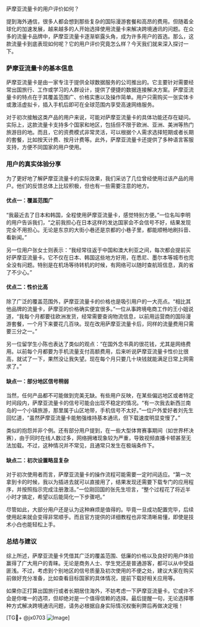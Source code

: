 萨摩亚流量卡的用户评价如何？

提到海外通信，很多人都会想到那些复杂的国际漫游套餐和高昂的费用。但随着全球化的加速发展，越来越多的人开始选择使用流量卡来解决跨境通讯的问题。在众多的流量卡品牌中，萨摩亚流量卡逐渐崭露头角，成为许多用户的首选。那么，这款流量卡到底表现如何呢？它的用户评价究竟怎么样？今天我们就来深入探讨一下。

### 萨摩亚流量卡的基本信息

萨摩亚流量卡是由一家专注于提供全球数据服务的公司推出的。它主要针对需要经常出国旅行、工作或学习的人群设计，提供了便捷的数据连接解决方案。萨摩亚流量卡的特点在于其覆盖范围广、价格实惠以及操作简单。用户只需购买一张实体卡或激活虚拟卡，插入手机后即可在全球范围内享受高速网络服务。

对于初次接触这类产品的用户来说，可能对萨摩亚流量卡的具体功能还存在疑问。实际上，这款流量卡支持多个国家和地区，包括但不限于欧洲、亚洲、美洲等热门旅游目的地。而且，它的资费模式非常灵活，可以根据个人需求选择短期或者长期的套餐，比如按天计费、按月计费等。此外，萨摩亚流量卡还提供了多种语言客服支持，方便不同国家的用户使用。

### 用户的真实体验分享

为了更好地了解萨摩亚流量卡的实际效果，我们采访了几位曾经使用过该产品的用户。他们的反馈总体上比较积极，但也有一些需要注意的地方。

#### 优点一：覆盖范围广

“我最近去了日本和韩国，全程使用萨摩亚流量卡，感觉特别方便。”一位名叫李明的用户告诉我们，“之前我担心在日本这样的发达国家会不会信号不好，结果发现完全不用担心。无论是东京的大街小巷还是京都的小巷子里，都能顺畅地刷抖音、看新闻。”

另一位用户张女士则表示：“我经常往返于中国和澳大利亚之间，每次都会提前买好萨摩亚流量卡。它不仅在日本、韩国这些地方好用，在悉尼、墨尔本等城市也完全没有问题。特别是在机场等待转机的时候，有网络可以随时查航班信息，真的省了不少心。”

#### 优点二：性价比高

除了广泛的覆盖范围外，萨摩亚流量卡的价格也是吸引用户的一大亮点。“相比其他品牌的流量卡，萨摩亚的价格确实便宜很多。”一位从事跨境电商工作的王小姐说道，“我每个月都要往欧洲发货，经常需要查询物流信息，以前用运营商的国际漫游套餐，一个月下来要花几百块。现在改用萨摩亚流量卡后，同样的流量费用只需要三分之一。”

另一位留学生小陈也表达了类似的观点：“在国外念书真的很花钱，尤其是网络费用。以前每个月都要为手机流量支付高额费用，后来听说萨摩亚流量卡性价比很高，就试了一下，果然没让我失望。现在每个月只要几十块钱就能满足日常上网需求了。”

#### 缺点一：部分地区信号稍弱

当然，任何产品都不可能做到完美无缺。有些用户反映，在某些偏远地区或者特定时间段内，萨摩亚流量卡的信号可能会出现不稳定的情况。“有一次我去新西兰南岛的一个小镇旅游，那里属于山区地带，手机信号不太好。”一位户外爱好者刘先生回忆道，“虽然萨摩亚流量卡能勉强维持基本通讯，但下载速度明显变慢了。”

类似的抱怨并非个例。还有部分用户提到，在一些大型体育赛事期间（如世界杯决赛），由于同时在线人数过多，网络拥堵现象较为严重，导致视频直播卡顿甚至无法加载。不过，这种情况并不常见，且通常只发生在极端条件下。

#### 缺点二：初次设置略显复杂

对于初次使用者而言，萨摩亚流量卡的操作流程可能需要一定时间适应。“第一次拿到卡的时候，我以为插进去就可以直接用了，结果发现还需要下载专门的应用程序，并按照指示完成注册激活。”一位刚回国的张先生坦言，“整个过程花了将近半小时才搞定，希望以后能简化一下步骤吧。”

尽管如此，大部分用户还是认为这种麻烦是值得的。毕竟一旦成功配置完毕，后续使用起来就会变得非常顺手。而且官方提供的详细教程也非常清晰易懂，即使是技术小白也能轻松上手。

### 总结与建议

综上所述，萨摩亚流量卡凭借其广泛的覆盖范围、低廉的价格以及良好的用户体验赢得了广大用户的青睐。无论是商务人士、学生党还是普通游客，都可以从中受益匪浅。不过，考虑到个别地区的信号质量及初次使用的不便之处，建议大家在购买前做好充分准备，比如查看目标国家的具体情况，提前下载好相关应用等。

如果你正打算出国旅行或者长期居住海外，不妨考虑一下萨摩亚流量卡。它或许不会是你唯一的选项，但却绝对是一个值得信赖的选择。最后提醒一句，无论选择哪种方式解决跨境通讯问题，请务必根据自身实际情况权衡利弊后再做决定哦！

[TG💪+ @jx0703 ![Image](https://github.com/user-attachments/assets/dbca1d08-cadb-493c-b0ec-ad6f7a83f270)]